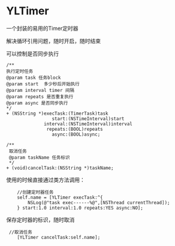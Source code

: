 # YLTimer
一个封装的易用的Timer定时器

解决循环引用问题，随时开启，随时结束

可以控制是否同步执行

```
/**
执行定时任务
@param task 任务block
@param start  多少秒后开始执行
@param interval timer 间隔
@param repeats 是否重复执行
@param async 是否同步执行
*/
+ (NSString *)execTask:(TimerTask)task
                 start:(NSTimeInterval)start
              interval:(NSTimeInterval)interval
               repeats:(BOOL)repeats
                 async:(BOOL)async;
```


```
/**
 取消任务
 @param taskName 任务标识
 */
+ (void)cancelTask:(NSString *)taskName;

```


使用的时候直接通过类方法调用：
```
    //创建定时器任务
    self.name = [YLTimer execTask:^{
        NSLog(@"task exec------%@",[NSThread currentThread]);
    } start:1.0 interval:1.0 repeats:YES async:NO];
```

保存定时器的标识，随时取消
```
 //取消任务
    [YLTimer cancelTask:self.name];
```
